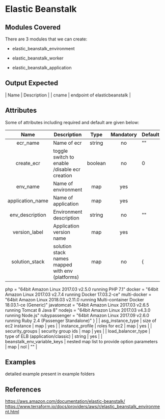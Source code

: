 # Elastic Beanstalk

## Modules Covered

There are 3 modules that we can create:

- elastic_beanstalk_environment

- elastic_beanstalk_worker

- elastic_beanstalk_application


## Output Expected

| Name | Description |
| cname | endpoint of elasticbeanstalk |

## Attributes

Some of attributes including required and default are given below:

| Name | Description | Type | Mandatory | Default |
| :---: | ---------- | :---: | :------: | ------- |
| ecr_name | Name of ecr | string | no | "" |
| create_ecr | toggle switch to enable /disable ecr creation | boolean | no | 0 |
| env_name | Name of environment | map | yes |
| application_name | Name of application | map | yes |
| env_description | Environment description | string | no | "" |
| version_label | Application version name | map | yes |
| solution_stack | solution stack names mapped with env (platforms) | map | no | {
 php = "64bit Amazon Linux 2017.03 v2.5.0 running PHP 7.1"
 docker = "64bit Amazon Linux 2017.03 v2.7.4 running Docker 17.03.2-ce"
 multi-docker = "64bit Amazon Linux 2018.03 v2.11.0 running Multi-container Docker 18.03.1-ce (Generic)"
 javatomcat = "64bit Amazon Linux 2017.03 v2.6.5 running Tomcat 8 Java 8"
 nodejs = "64bit Amazon Linux 2017.03 v4.3.0 running Node.js"
 rubypassenger = "64bit Amazon Linux 2017.09 v2.6.0 running Ruby 2.4 (Passenger Standalone)"
 } |
| asg_instance_type | size of ec2 instance | map | yes |
| instance_profile | roles for ec2 | map | yes |
| security_groups | security group ids | map | yes |
| load_balancer_type | type of ELB (application/classic) | string | yes |
| beanstalk_env_variable_keys | nested map list to provide option parameters | map | nol | "" |

## Examples

detailed example present in example folders

## References

https://aws.amazon.com/documentation/elastic-beanstalk/
https://www.terraform.io/docs/providers/aws/r/elastic_beanstalk_environment.html